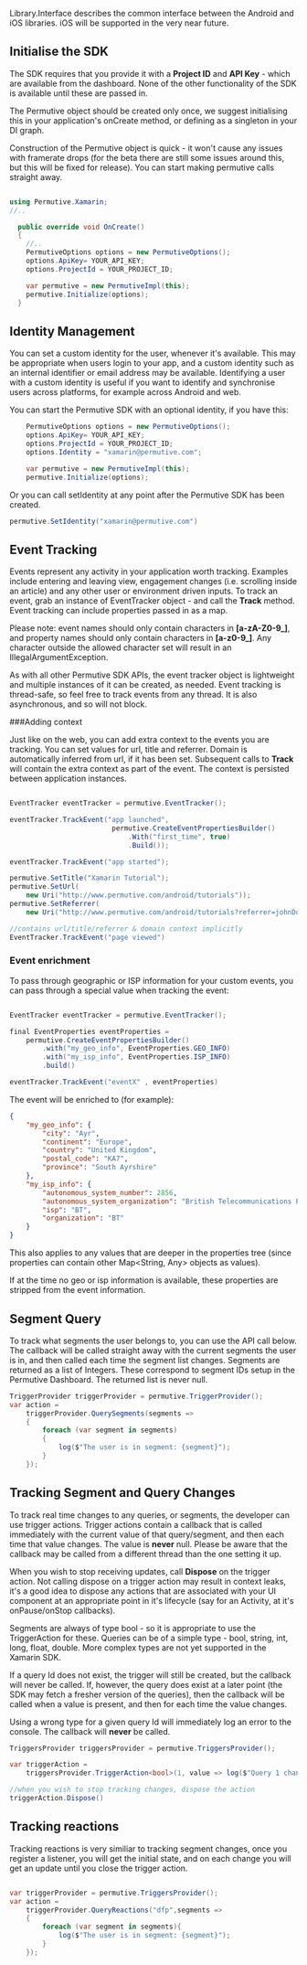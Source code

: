 Library.Interface describes the common interface between the Android and iOS libraries. iOS will be supported in the very near future.

## Initialise the SDK

The SDK requires that you provide it with a **Project ID** and **API Key** - which are available from the dashboard. None of the other functionality of the SDK is available until these are passed in.

The Permutive object should be created only once, we suggest initialising this in your application's onCreate method, or defining as a singleton in your DI graph.

Construction of the Permutive object is quick - it won't cause any issues with framerate drops (for the beta there are still some issues around this, but this will be fixed for release). You can start making permutive calls straight away.

```C#

using Permutive.Xamarin;
//..

  public override void OnCreate()
  {
    //..
    PermutiveOptions options = new PermutiveOptions();
    options.ApiKey= YOUR_API_KEY;
    options.ProjectId = YOUR_PROJECT_ID;

    var permutive = new PermutiveImpl(this);
    permutive.Initialize(options);
  }

```

## Identity Management

You can set a custom identity for the user, whenever it's available. This may be appropriate when users login to your app, and a custom identity such as an internal identifier or email address may be available. Identifying a user with a custom identity is useful if you want to identify and synchronise users across platforms, for example across Android and web.

You can start the Permutive SDK with an optional identity, if you have this:

```C#
    PermutiveOptions options = new PermutiveOptions();
    options.ApiKey= YOUR_API_KEY;
    options.ProjectId = YOUR_PROJECT_ID;
    options.Identity = "xamarin@permutive.com"; 

    var permutive = new PermutiveImpl(this);
    permutive.Initialize(options);
```

Or you can call setIdentity at any point after the Permutive SDK has been created.

```C#
permutive.SetIdentity("xamarin@permutive.com")
```


## Event Tracking

Events represent any activity in your application worth tracking. Examples include entering and leaving view, engagement changes (i.e. scrolling inside an article) and any other user or environment driven inputs.
To track an event, grab an instance of EventTracker object - and call the **Track** method. Event tracking can include properties passed in as a map.

Please note: event names should only contain characters in **[a-zA-Z0-9_]**, and property names should only contain characters in **[a-z0-9_]**. Any character outside the allowed character set will result in an IllegalArgumentException.

As with all other Permutive SDK APIs, the event tracker object is lightweight and multiple instances of it can be created, as needed. Event tracking is thread-safe, so feel free to track events from any thread. It is also asynchronous, and so will not block.

###Adding context

Just like on the web, you can add extra context to the events you are tracking. You can set values for url, title and referrer. Domain is automatically inferred from url, if it has been set. Subsequent calls to **Track** will contain the extra context as part of the event. The context is persisted between application instances.

```C#

EventTracker eventTracker = permutive.EventTracker();

eventTracker.TrackEvent("app launched", 
                         permutive.CreateEventPropertiesBuilder()
                             .With("first_time", true)
                             .Build());

eventTracker.TrackEvent("app started");

permutive.SetTitle("Xamarin Tutorial");
permutive.SetUrl(
    new Uri("http://www.permutive.com/android/tutorials"));
permutive.SetReferrer(
    new Uri("http://www.permutive.com/android/tutorials?referrer=johnDoe"));

//contains url/title/referrer & domain context implicitly
EventTracker.TrackEvent("page viewed") 

```

### Event enrichment

To pass through geographic or ISP information for your custom events, you can pass through a special value when tracking the event:

```C#

EventTracker eventTracker = permutive.EventTracker();

final EventProperties eventProperties =
    permutive.CreateEventPropertiesBuilder()
        .with("my_geo_info", EventProperties.GEO_INFO)
        .with("my_isp_info", EventProperties.ISP_INFO)
        .build()

eventTracker.TrackEvent("eventX" , eventProperties)
```

The event will be enriched to (for example):
```json
{
    "my_geo_info": {
        "city": "Ayr",
        "continent": "Europe",
        "country": "United Kingdom",
        "postal_code": "KA7",
        "province": "South Ayrshire"
    },
    "my_isp_info": {
        "autonomous_system_number": 2856,
        "autonomous_system_organization": "British Telecommunications PLC",
        "isp": "BT",
        "organization": "BT"
    }
}

```

This also applies to any values that are deeper in the properties tree (since properties can contain other Map<String, Any> objects as values).

If at the time no geo or isp information is available, these properties are stripped from the event information.

## Segment Query

To track what segments the user belongs to, you can use the API call below. The callback will be called straight away with the current segments the user is in, and then called each time the segment list changes. Segments are returned as a list of Integers. These correspond to segment IDs setup in the Permutive Dashboard. The returned list is never null.

```C#
TriggerProvider triggerProvider = permutive.TriggerProvider();
var action =
    triggerProvider.QuerySegments(segments => 
    {
        foreach (var segment in segments)
        {
            log($"The user is in segment: {segment}");
        }
    });
```

## Tracking Segment and Query Changes

To track real time changes to any queries, or segments, the developer can use trigger actions. Trigger actions contain a callback that is called immediately with the current value of that query/segment, and then each time that value changes. The value is **never** null. Please be aware that the callback may be called from a different thread than the one setting it up.

When you wish to stop receiving updates, call **Dispose** on the trigger action. Not calling dispose on a trigger action may result in context leaks, it's a good idea to dispose any actions that are associated with your UI component at an appropriate point in it's lifecycle (say for an Activity, at it's onPause/onStop callbacks).

Segments are always of type bool - so it is appropriate to use the TriggerAction<bool> for these. Queries can be of a simple type - bool, string, int, long, float, double. More complex types are not yet supported in the Xamarin SDK.

If a query Id does not exist, the trigger will still be created, but the callback will never be called. If, however, the query does exist at a later point (the SDK may fetch a fresher version of the queries), then the callback will be called when a value is present, and then for each time the value changes.

Using a wrong type for a given query Id will immediately log an error to the console. The callback will **never** be called.

```C#
TriggersProvider triggersProvider = permutive.TriggersProvider();

var triggerAction =
    triggersProvider.TriggerAction<bool>(1, value => log($"Query 1 change: {value}")); //value is bool

//when you wish to stop tracking changes, dispose the action
triggerAction.Dispose()
```

## Tracking reactions

Tracking reactions is very similiar to tracking segment changes, once you register a listener, you will get the initial state, and on each change you will get an update until you close the trigger action.

```c#

var triggerProvider = permutive.TriggersProvider();
var action =
    triggerProvider.QueryReactions("dfp",segments => 
    {
        foreach (var segment in segments){
            log($"The user is in segment: {segment}");
        }
    });
```
